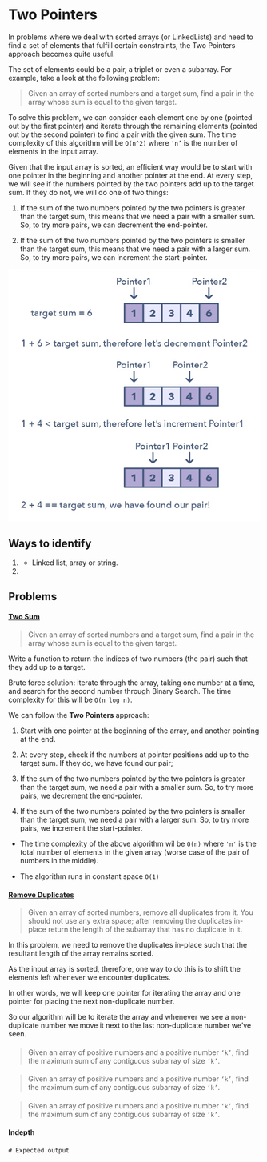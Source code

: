 # Two Pointers 

In problems where we deal with sorted arrays (or LinkedLists) and need to find a set of elements that fulfill certain constraints, the Two Pointers approach becomes quite useful. 

The set of elements could be a pair, a triplet or even a subarray. For example, take a look at the following problem:

> Given an array of sorted numbers and a target sum, find a pair in the array whose sum is equal to the given target. 

To solve this problem, we can consider each element one by one (pointed out by the first pointer) and iterate through the remaining elements (pointed out by the second pointer) to find a pair with the given sum. The time complexity of this algorithm will be `O(n^2)` where `‘n’` is the number of elements in the input array.

Given that the input array is sorted, an efficient way would be to start with one pointer in the beginning and another pointer at the end. At every step, we will see if the numbers pointed by the two pointers add up to the target sum. If they do not, we will do one of two things:

1. If the sum of the two numbers pointed by the two pointers is greater than the target sum, this means that we need a pair with a smaller sum. So, to try more pairs, we can decrement the end-pointer.

2. If the sum of the two numbers pointed by the two pointers is smaller than the target sum, this means that we need a pair with a larger sum. So, to try more pairs, we can increment the start-pointer.





![two pointers](../../../assets/two_pointers.png)


## Ways to identify

1. 
    - Linked list, array or string.

2. 

## Problems

#### [Two Sum](./02.%20Maximum%20Sum%20Subarray%20of%20Size%20K.py) 

> Given an array of sorted numbers and a target sum, find a pair in the array whose sum is equal to the given target.

Write a function to return the indices of two numbers (the pair) such that they add up to a target.

Brute force solution: iterate through the array, taking one number at a time, and search for the second number through Binary Search.
The time complexity for this will be `O(n log n)`. 

We can follow the **Two Pointers** approach:
1. Start with one pointer at the beginning of the array, and another pointing at the end.

2. At every step, check if the numbers at pointer positions add up to the target sum. If they do, we have found our pair; 

3. If the sum of the two numbers pointed by the two pointers is greater than the target sum, we need a pair with a smaller sum. So, to try more pairs, we decrement the end-pointer.

4. If the sum of the two numbers pointed by the two pointers is smaller than the target sum, we need a pair with a larger sum. So, to try more pairs, we increment the start-pointer.

- The time complexity of the above algorithm wil be `O(n)` where `'n'` is the total number of elements in the given array (worse case of the pair of numbers in the middle).

- The algorithm runs in constant space `O(1)`



#### [Remove Duplicates](link)

> Given an array of sorted numbers, remove all duplicates from it. You should not use any extra space; after removing the duplicates in-place return the length of the subarray that has no duplicate in it.

In this problem, we need to remove the duplicates in-place such that the resultant length of the array remains sorted. 

As the input array is sorted, therefore, one way to do this is to shift the elements left whenever we encounter duplicates. 

In other words, we will keep one pointer for iterating the array and one pointer for placing the next non-duplicate number. 

So our algorithm will be to iterate the array and whenever we see a non-duplicate number we move it next to the last non-duplicate number we’ve seen.

#### [](link)

> Given an array of positive numbers and a positive number `‘k’`, find the maximum sum of any contiguous subarray of size `‘k’`.

#### [](link)

> Given an array of positive numbers and a positive number `‘k’`, find the maximum sum of any contiguous subarray of size `‘k’`.

#### [](link)

> Given an array of positive numbers and a positive number `‘k’`, find the maximum sum of any contiguous subarray of size `‘k’`.


#### Indepth 



```
# Expected output
```

